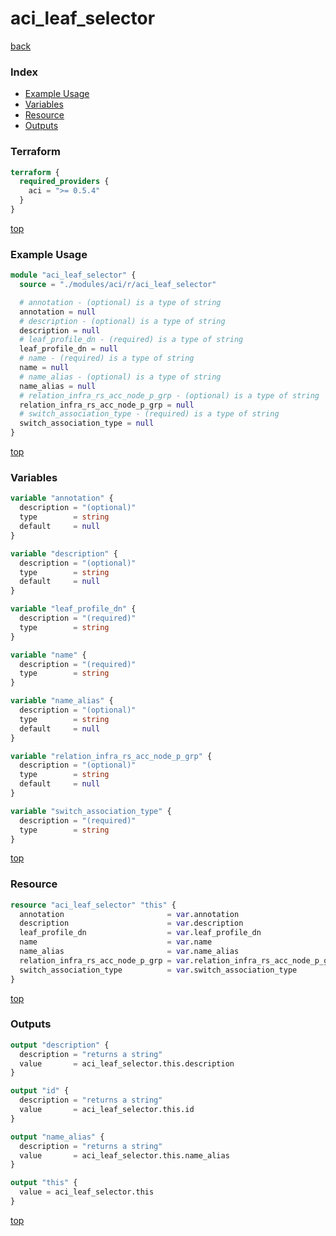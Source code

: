 # aci_leaf_selector

[back](../aci.md)

### Index

- [Example Usage](#example-usage)
- [Variables](#variables)
- [Resource](#resource)
- [Outputs](#outputs)

### Terraform

```terraform
terraform {
  required_providers {
    aci = ">= 0.5.4"
  }
}
```

[top](#index)

### Example Usage

```terraform
module "aci_leaf_selector" {
  source = "./modules/aci/r/aci_leaf_selector"

  # annotation - (optional) is a type of string
  annotation = null
  # description - (optional) is a type of string
  description = null
  # leaf_profile_dn - (required) is a type of string
  leaf_profile_dn = null
  # name - (required) is a type of string
  name = null
  # name_alias - (optional) is a type of string
  name_alias = null
  # relation_infra_rs_acc_node_p_grp - (optional) is a type of string
  relation_infra_rs_acc_node_p_grp = null
  # switch_association_type - (required) is a type of string
  switch_association_type = null
}
```

[top](#index)

### Variables

```terraform
variable "annotation" {
  description = "(optional)"
  type        = string
  default     = null
}

variable "description" {
  description = "(optional)"
  type        = string
  default     = null
}

variable "leaf_profile_dn" {
  description = "(required)"
  type        = string
}

variable "name" {
  description = "(required)"
  type        = string
}

variable "name_alias" {
  description = "(optional)"
  type        = string
  default     = null
}

variable "relation_infra_rs_acc_node_p_grp" {
  description = "(optional)"
  type        = string
  default     = null
}

variable "switch_association_type" {
  description = "(required)"
  type        = string
}
```

[top](#index)

### Resource

```terraform
resource "aci_leaf_selector" "this" {
  annotation                       = var.annotation
  description                      = var.description
  leaf_profile_dn                  = var.leaf_profile_dn
  name                             = var.name
  name_alias                       = var.name_alias
  relation_infra_rs_acc_node_p_grp = var.relation_infra_rs_acc_node_p_grp
  switch_association_type          = var.switch_association_type
}
```

[top](#index)

### Outputs

```terraform
output "description" {
  description = "returns a string"
  value       = aci_leaf_selector.this.description
}

output "id" {
  description = "returns a string"
  value       = aci_leaf_selector.this.id
}

output "name_alias" {
  description = "returns a string"
  value       = aci_leaf_selector.this.name_alias
}

output "this" {
  value = aci_leaf_selector.this
}
```

[top](#index)